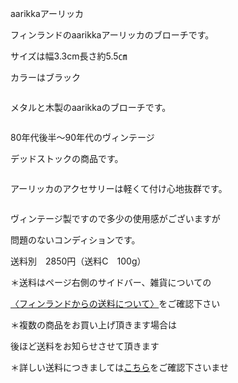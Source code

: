 <link rel="stylesheet" type="text/css" href="/assets/css/styles.css">

aarikkaアーリッカ

フィンランドのaarikkaアーリッカのブローチです。

サイズは幅3.3cm長さ約5.5㎝

カラーはブラック

<img alt="" src="http://blog.cnobi.jp/v1/blog/user/71e35865e9e62f3f9d70420d6124d2ab/1556630488"/> 

メタルと木製のaarikkaのブローチです。

<img alt="" src="http://blog.cnobi.jp/v1/blog/user/71e35865e9e62f3f9d70420d6124d2ab/1556630489"/> 

80年代後半〜90年代のヴィンテージ

デッドストックの商品です。

<img alt="" src="http://blog.cnobi.jp/v1/blog/user/71e35865e9e62f3f9d70420d6124d2ab/1556630487"/> 

アーリッカのアクセサリーは軽くて付け心地抜群です。

<img alt="" src="http://blog.cnobi.jp/v1/blog/user/71e35865e9e62f3f9d70420d6124d2ab/1556630486"/> 

ヴィンテージ製ですので多少の使用感がございますが

問題のないコンディションです。

送料別　2850円（送料C　100g）

 

＊送料はページ右側のサイドバー、雑貨についての

[〈フィンランドからの送料について〉](https://dkzakka.github.io/2005/03/31/雑貨について.html)をご確認下さい

＊複数の商品をお買い上げ頂きます場合は

後ほど送料をお知らせさせて頂きます

＊詳しい送料につきましては[こちら](http://dkzakka.blog.shinobi.jp/Entry/3385/)をご確認下さいませ